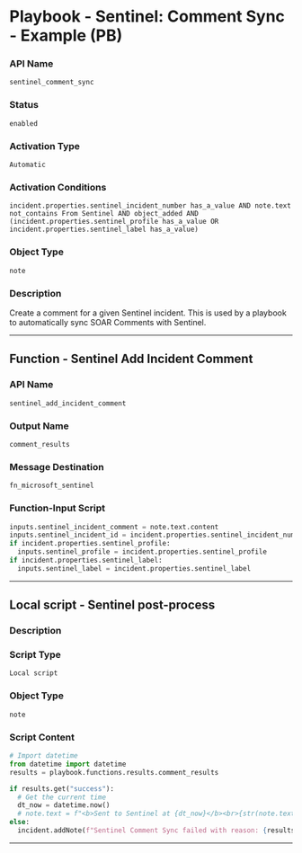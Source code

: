 <!--
    DO NOT MANUALLY EDIT THIS FILE
    THIS FILE IS AUTOMATICALLY GENERATED WITH resilient-sdk codegen
    Generated with resilient-sdk v51.0.1.1.824
-->

# Playbook - Sentinel: Comment Sync - Example (PB)

### API Name
`sentinel_comment_sync`

### Status
`enabled`

### Activation Type
`Automatic`

### Activation Conditions
`incident.properties.sentinel_incident_number has_a_value AND note.text not_contains From Sentinel AND object_added AND (incident.properties.sentinel_profile has_a_value OR incident.properties.sentinel_label has_a_value)`

### Object Type
`note`

### Description
Create a comment for a given Sentinel incident. This is used by a playbook to automatically sync
SOAR Comments with Sentinel.


---
## Function - Sentinel Add Incident Comment

### API Name
`sentinel_add_incident_comment`

### Output Name
`comment_results`

### Message Destination
`fn_microsoft_sentinel`

### Function-Input Script
```python
inputs.sentinel_incident_comment = note.text.content
inputs.sentinel_incident_id = incident.properties.sentinel_incident_number
if incident.properties.sentinel_profile:
  inputs.sentinel_profile = incident.properties.sentinel_profile
if incident.properties.sentinel_label:
  inputs.sentinel_label = incident.properties.sentinel_label
```

---

## Local script - Sentinel post-process

### Description


### Script Type
`Local script`

### Object Type
`note`

### Script Content
```python
# Import datetime
from datetime import datetime
results = playbook.functions.results.comment_results

if results.get("success"):
  # Get the current time
  dt_now = datetime.now()
  # note.text = f"<b>Sent to Sentinel at {dt_now}</b><br>{str(note.text.content)}"
else:
  incident.addNote(f"Sentinel Comment Sync failed with reason: {results.get('reason')}")
```

---

